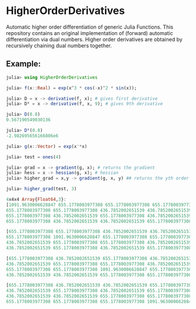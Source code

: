 # HigherOrderDerivatives
Automatic higher order differentiation of generic Julia Functions. This repository contains an original implementation of (forward) automatic differentiation via dual numbers. Higher order derivatives are obtained by recursively chaining dual numbers together.


## Example:

```julia
julia> using HigherOrderDerivatives

julia> f(x::Real) = exp(x^3 * cos(-x)^2 * sin(x));

julia> D = x -> derivative(f, x); # gives first derivative
julia> D⁹ = x -> derivative(f, x, 9); # gives 9th derivative

julia> D(0.8)
0.567190549030136

julia> D⁹(0.8)
-2.982695656166806e6

julia> g(x::Vector) = exp(x'*x)

julia> test = ones(4)

julia> grad = x -> gradient(g, x); # returns the gradient
julia> hess = x -> hessian(g, x); # hessian
julia> higher_grad = x,y -> gradient(g, x, y) ## returns the yth order gradient

julia> higher_grad(test, 3)

4x4x4 Array{Float64,3}:
[1091.9630006628847 655.1778003977308 655.1778003977308 655.1778003977308;
655.1778003977308 655.1778003977308 436.7852002651539 436.7852002651539;
655.1778003977308 436.7852002651539 655.1778003977308 436.7852002651539;
655.1778003977308 436.7852002651539 436.7852002651539 655.1778003977308]

[655.1778003977308 655.1778003977308 436.7852002651539 436.7852002651539;
655.1778003977308 1091.9630006628847 655.1778003977308 655.1778003977308;
436.7852002651539 655.1778003977308 655.1778003977308 436.7852002651539;
436.7852002651539 655.1778003977308 436.7852002651539 655.1778003977308]

[655.1778003977308 436.7852002651539 655.1778003977308 436.7852002651539;
436.7852002651539 655.1778003977308 655.1778003977308 436.7852002651539;
655.1778003977308 655.1778003977308 1091.9630006628847 655.1778003977308;
436.7852002651539 436.7852002651539 655.1778003977308 655.1778003977308]

[655.1778003977308 436.7852002651539 436.7852002651539 655.1778003977308;
436.7852002651539 655.1778003977308 436.7852002651539 655.1778003977308;
436.7852002651539 436.7852002651539 655.1778003977308 655.1778003977308;
655.1778003977308 655.1778003977308 655.1778003977308 1091.9630006628847]

 ```
